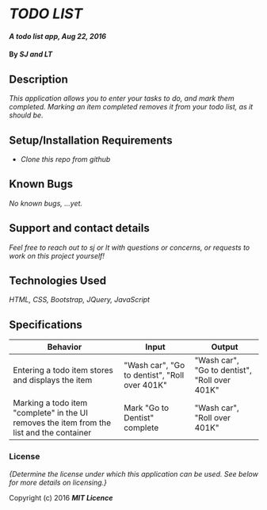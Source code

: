 # _TODO LIST_

#### _A todo list app, Aug 22, 2016_

#### By _**SJ and LT**_

## Description

_This application allows you to enter your tasks to do, and mark them completed. Marking an item completed removes it from your todo list, as it should be._

## Setup/Installation Requirements

* _Clone this repo from github_

## Known Bugs

_No known bugs, ...yet._

## Support and contact details

_Feel free to reach out to sj or lt with questions or concerns, or requests to work on this project yourself!_

## Technologies Used

_HTML, CSS, Bootstrap, JQuery, JavaScript_

## Specifications

| Behavior | Input | Output |
| --- | --- | --- |
| Entering a todo item stores and displays the item | "Wash car", "Go to dentist", "Roll over 401K" | "Wash car", "Go to dentist", "Roll over 401K" |
| Marking a todo item "complete" in the UI removes the item from the list and the container | Mark "Go to Dentist" complete | "Wash car", "Roll over 401K" |

### License

*{Determine the license under which this application can be used.  See below for more details on licensing.}*

Copyright (c) 2016 **_MIT Licence_**
